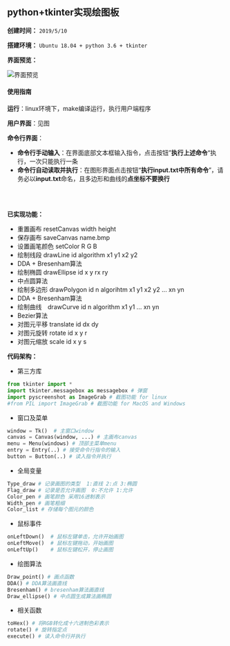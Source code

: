 
## python+tkinter实现绘图板

**创建时间：**
`2019/5/10`

**搭建环境：**
`Ubuntu 18.04 + python 3.6 + tkinter`

**界面预览：**

![界面预览](https://img-blog.csdnimg.cn/2019061122345931.png?x-oss-process=image/watermark,type_ZmFuZ3poZW5naGVpdGk,shadow_10,text_aHR0cHM6Ly9ibG9nLmNzZG4ubmV0L2x1aGFvMTk5ODA5MDk=,size_1,color_FFFFFF,t_70)

#### 使用指南
**运行**：linux环境下，make编译运行，执行用户端程序

**用户界面**：见图

**命令行界面**：
- **命令行手动输入**：在界面底部文本框输入指令，点击按钮”**执行上述命令**“执行，一次只能执行一条
- **命令行自动读取并执行**：在图形界面点击按钮“**执行input.txt中所有命令**”，请务必以**input.txt**命名，且多边形和曲线的**点坐标不要换行**
<br/>
<br/>

**已实现功能：**
- 重置画布 resetCanvas width height
- 保存画布 saveCanvas name.bmp
- 设置画笔颜色 setColor R G B
- 绘制线段 drawLine id algorithm x1 y1 x2 y2
 - DDA + Bresenham算法
- 绘制椭圆 drawEllipse id x y rx ry
 - 中点圆算法
- 绘制多边形 drawPolygon id n algorihtm x1 y1 x2 y2 ... xn yn
 - DDA + Bresenham算法
- 绘制曲线　drawCurve id n algorithm x1 y1 ... xn yn
 - Bezier算法
- 对图元平移 translate id dx dy
- 对图元旋转 rotate id x y r
- 对图元缩放 scale id x y s

**代码架构：**
- 第三方库
```python
from tkinter import *
import tkinter.messagebox as messagebox # 弹窗
import pyscreenshot as ImageGrab # 截图功能 for linux
#from PIL import ImageGrab # 截图功能 for MacOS and Windows
```

- 窗口及菜单
```python
window = Tk()  # 主窗口window
canvas = Canvas(window, ...) # 主画布canvas
menu = Menu(windows) # 顶部主菜单menu
entry = Entry(..) # 接受命令行指令的输入
button = Button(..) # 读入指令并执行
```

- 全局变量
```python
Type_draw # 记录画图的类型  1:直线 2:点 3:椭圆
Flag_draw # 记录是否允许画图  0:不允许 1:允许
Color_pen # 画笔颜色 采用16进制表示
Width_pen # 画笔粗细
Color_list # 存储每个图元的颜色
```
- 鼠标事件
```python
onLeftDown()  # 鼠标左键单击，允许开始画图
onLeftMove()  # 鼠标左键拖动，开始画图
onLeftUp()    # 鼠标左键松开，停止画图
```

- 绘图算法
```python
Draw_point() # 画点函数
DDA() # DDA算法画直线
Bresenham() # bresenham算法画直线
Draw_ellipse() # 中点圆生成算法画椭圆
```

-  相关函数
```python
toHex() # 将RGB转化成十六进制色彩表示
rotate() # 旋转指定点
execute() # 读入命令行并执行
```

